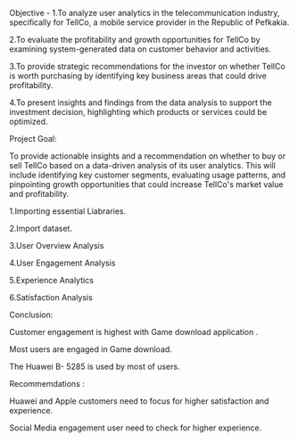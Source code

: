 Objective -
1.To analyze user analytics in the telecommunication industry, specifically for TellCo, a mobile service provider in the Republic of Pefkakia.

2.To evaluate the profitability and growth opportunities for TellCo by examining system-generated data on customer behavior and activities.

3.To provide strategic recommendations for the investor on whether TellCo is worth purchasing by identifying key business areas that could drive profitability.

4.To present insights and findings from the data analysis to support the investment decision, highlighting which products or services could be optimized.

Project Goal:

To provide actionable insights and a recommendation on whether to buy or sell TellCo based on a data-driven analysis of its user analytics. 
This will include identifying key customer segments, evaluating usage patterns, and pinpointing growth opportunities that could increase TellCo's market value and profitability.

1.Importing essential Liabraries.

2.Import dataset.

3.User Overview Analysis

4.User Engagement Analysis

5.Experience Analytics

6.Satisfaction Analysis

Conclusion: 

Customer engagement is highest with Game download application . 

Most users are engaged in Game download. 

The Huawei B- 5285 is used by most of users. 


Recommemdations :

Huawei and Apple customers need to focus for higher satisfaction and experience. 

Social Media engagement user need to check for higher experience.
